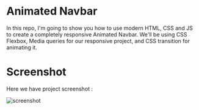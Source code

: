 # Animated Navbar
In this repo, I'm going to show you how to use modern HTML, CSS and JS to create a completely responsive Animated Navbar. We'll be using CSS Flexbox, Media queries for our responsive project, and CSS  transition for animating it.

# Screenshot
Here we have project screenshot :
 
![screenshot](screenshot.jpg)